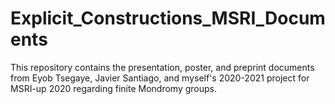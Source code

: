 # Explicit_Constructions_MSRI_Documents
This repository contains the presentation, poster, and preprint documents from Eyob Tsegaye, Javier Santiago, and myself's 2020-2021 project for MSRI-up 2020 regarding finite Mondromy groups.
